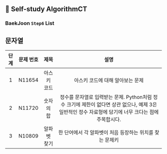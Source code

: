 ## 📖 Self-study AlgorithmCT

### BaekJoon ```Step6``` List
## 문자열

| 단계  | 문제 번호  |   제목   |                                            설명                                             |
|:---:|:------:|:------:|:-----------------------------------------------------------------------------------------:|
|  1  | N11654 | 아스키 코드 |                                    아스키 코드에 대해 알아보는 문제                                     |
|  2  | N11720 | 숫자의 합  | 정수를 문자열로 입력받는 문제. Python처럼 정수 크기에 제한이 없다면 상관 없으나, 예제 3은 일반적인 정수 자료형에 담기에 너무 크다는 점에 주목합시다. |
|  3  | N10809 | 알파벳 찾기 |                             한 단어에서 각 알파벳이 처음 등장하는 위치를 찾는 문제키                              |
